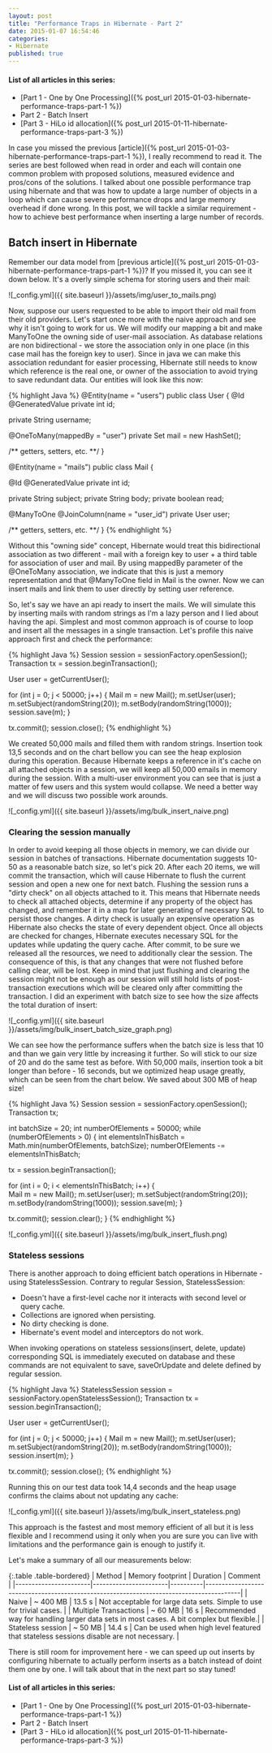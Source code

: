 ```yaml
---
layout: post
title: "Performance Traps in Hibernate - Part 2"
date: 2015-01-07 16:54:46
categories:
- Hibernate
published: true
---
```


#### List of all articles in this series:
* [Part 1 - One by One Processing]({% post_url 2015-01-03-hibernate-performance-traps-part-1 %})
* Part 2 - Batch Insert
* [Part 3 - HiLo id allocation]({% post_url 2015-01-11-hibernate-performance-traps-part-3 %})

In case you missed the previous [article]({% post_url 2015-01-03-hibernate-performance-traps-part-1 %}), I really recommend to read it. 
The series are best followed when read in order and each will contain one common problem with proposed solutions, measured evidence and pros/cons of the solutions.
I talked about one possible performance trap using hibernate and that was how to update a large number of objects in a loop which can cause severe performance drops and large memory overhead if done wrong.
In this post, we will tackle a similar requirement - how to achieve best performance when inserting a large number of records.<!--more-->

## Batch insert in Hibernate

Remember our data model from [previous article]({% post_url 2015-01-03-hibernate-performance-traps-part-1 %})? If you missed it, you can see it down below. It's a overly simple schema for storing users and their mail:

![_config.yml]({{ site.baseurl }}/assets/img/user_to_mails.png)

Now, suppose our users requested to be able to import their old mail from their old providers. Let's start once more with the naive approach and see why it isn't going to work for us.
We will modify our mapping a bit and make ManyToOne the owning side of user-mail association.
As database relations are non bidirectional - we store the association only in one place (in this case mail has the foreign key to user).
Since in java we can make this association redundant for easier processing, Hibernate still needs to know which reference is the real one, or owner of the association to avoid trying to save redundant data.
Our entities will look like this now:

{% highlight Java %}
@Entity(name = "users")
public class User {
  @Id
  @GeneratedValue
  private int id;
		
  private String username;
		
  @OneToMany(mappedBy = "user")
  private Set<Mail> mail = new HashSet<Mail>();
		
  /** getters, setters, etc. **/
}

@Entity(name = "mails")
public class Mail {

  @Id
  @GeneratedValue
  private int id;
	
  private String subject;
  private String body;
  private boolean read;
  
  @ManyToOne
  @JoinColumn(name = "user_id")
  private User user;
	
  /** getters, setters, etc. **/
}
{% endhighlight %}

Without this "owning side" concept, Hibernate would treat this bidirectional association as two different - mail with a foreign key to user + a third table for association of user and mail.
By using mappedBy parameter of the @OneToMany association, we indicate that this is just a memory representation and that @ManyToOne field in Mail is the owner.
Now we can insert mails and link them to user directly by setting user reference.

So, let's say we have an api ready to insert the mails. 
We will simulate this by inserting mails with random strings as I'm a lazy person and I lied about having the api. 
Simplest and most common approach is of course to loop and insert all the messages in a single transaction. Let's profile this naive approach first and check the performance: 

{% highlight Java %}
Session session = sessionFactory.openSession();
Transaction tx = session.beginTransaction();

User user = getCurrentUser();

for (int j = 0; j < 50000; j++) {
  Mail m = new Mail();
  m.setUser(user);
  m.setSubject(randomString(20));
  m.setBody(randomString(1000));
  session.save(m);
}

tx.commit();
session.close();
{% endhighlight %}

We created 50,000 mails and filled them with random strings. Insertion took 13,5 seconds and on the chart bellow you can see the heap explosion during this operation.
Because Hibernate keeps a reference in it's cache on all attached objects in a session, we will keep all 50,000 emails in memory during the session.
With a multi-user environment you can see that is just a matter of few users and this system would collapse.
We need a better way and we will discuss two possible work arounds.

![_config.yml]({{ site.baseurl }}/assets/img/bulk_insert_naive.png)

### Clearing the session manually

In order to avoid keeping all those objects in memory, we can divide our session in batches of transactions. Hibernate documentation suggests 10-50 as a reasonable batch size, so let's pick 20.
After each 20 items, we will commit the transaction, which will cause Hibernate to flush the current session and open a new one for next batch.
Flushing the session runs a "dirty check" on all objects attached to it. 
This means that Hibernate needs to check all attached objects, determine if any property of the object has changed, and remember it in a map for later generating of necessary SQL to persist those changes.
A dirty check is usually an expensive operation as Hibernate also checks the state of every dependent object.
Once all objects are checked for changes, Hibernate executes necessary SQL for the updates while updating the query cache.
After commit, to be sure we released all the resources, we need to additionally clear the session. The consequence of this, is that any changes that were not flushed before calling clear, will be lost.
Keep in mind that just flushing and clearing the session might not be enough as our session will still hold lists of post-transaction executions which will be cleared only after committing the transaction.
I did an experiment with batch size to see how the size affects the total duration of insert:

![_config.yml]({{ site.baseurl }}/assets/img/bulk_insert_batch_size_graph.png)

We can see how the performance suffers when the batch size is less that 10 and than we gain very little by increasing it further. So will stick to our size of 20 and do the same test as before.
With 50,000 mails, insertion took a bit longer than before - 16 seconds, but we optimized heap usage greatly, which can be seen from the chart below. We saved about 300 MB of heap size!

{% highlight Java %}
Session session = sessionFactory.openSession();
Transaction tx;

int batchSize = 20;
int numberOfElements = 50000;
while (numberOfElements > 0) {
  int elementsInThisBatch = Math.min(numberOfElements, batchSize);
  numberOfElements -= elementsInThisBatch;
	
  tx = session.beginTransaction();
	
  for (int i = 0; i < elementsInThisBatch; i++) {	
	Mail m = new Mail();
	m.setUser(user);
	m.setSubject(randomString(20));
	m.setBody(randomString(1000));
	session.save(m);
  }
	
  tx.commit();
  session.clear();
}
{% endhighlight %}

![_config.yml]({{ site.baseurl }}/assets/img/bulk_insert_flush.png)

### Stateless sessions

There is another approach to doing efficient batch operations in Hibernate - using StatelessSession.
Contrary to regular Session, StatelessSession:

* Doesn't have a first-level cache nor it interacts with second level or query cache.
* Collections are ignored when persisting.
* No dirty checking is done.
* Hibernate's event model and interceptors do not work.

When invoking operations on stateless sessions(insert, delete, update) corresponding SQL is immediately executed on database and these commands are not equivalent to save, saveOrUpdate and delete defined by regular session.

{% highlight Java %}
StatelessSession session = sessionFactory.openStatelessSession();
Transaction tx = session.beginTransaction();

User user = getCurrentUser();

for (int j = 0; j < 50000; j++) {
  Mail m = new Mail();
  m.setUser(user);
  m.setSubject(randomString(20));
  m.setBody(randomString(1000));
  session.insert(m);
}

tx.commit();
session.close();
{% endhighlight %}

Running this on our test data took 14,4 seconds and the heap usage confirms the claims about not updating any cache:

![_config.yml]({{ site.baseurl }}/assets/img/bulk_insert_stateless.png)

This approach is the fastest and most memory efficient of all but it is less flexible and I recommend using it only when you are sure you can live with limitations and the performance gain is enough to justify it.


Let's make a summary of all our measurements below:

{:.table .table-bordered}
| Method    			| Memory footprint 	    | Duration | Comment                                                                     			 |
|-----------------------|-----------------------|----------|-----------------------------------------------------------------------------------------|
| Naive     			| ~ 400 MB 				| 13.5 s   | Not acceptable for large data sets. Simple to use for trivial cases.					 |
| Multiple Transactions | ~ 60 MB   			| 16 s     | Recommended way for handling larger data sets in most cases. A bit complex but flexible.|
| Stateless session     | ~ 50 MB 				| 14.4 s   | Can be used when high level featured that stateless sessions disable are not necessary. |

There is still room for improvement here - we can speed up out inserts by configuring hibernate to actually perform inserts as a batch instead of doint them one by one.
I will talk about that in the next part so stay tuned!

#### List of all articles in this series:
* [Part 1 - One by One Processing]({% post_url 2015-01-03-hibernate-performance-traps-part-1 %})
* Part 2 - Batch Insert
* [Part 3 - HiLo id allocation]({% post_url 2015-01-11-hibernate-performance-traps-part-3 %})